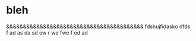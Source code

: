 # bleh

&&&&&&&&&&&&&&&&&&&&&&&&&&&&&&&&&&&&&&&&&
fdshujfidasko
dfds
f
ad
as
da
sd
ew
r
we
fwe
f
ed
ad

